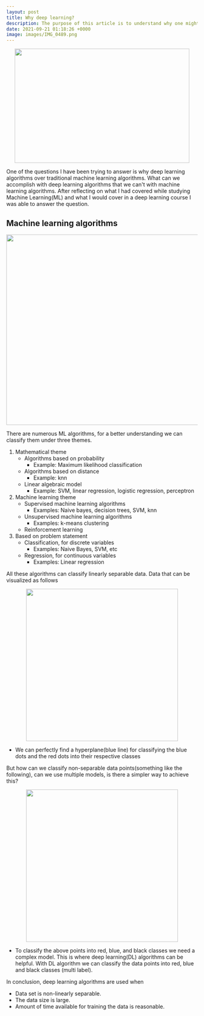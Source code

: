 ```yaml
---
layout: post
title: Why deep learning? 
description: The purpose of this article is to understand why one might choose deep learning algorithms over the machine learning algorithms.
date: 2021-09-21 01:18:26 +0000
image: images/IMG_0489.png
---
```


<p align="center">
  <img width="460" height="300" src="{{ site.baseurl }}/assets/images/why_deep_learning.png">
</p>

One of the questions I have been trying to answer is why deep learning algorithms over traditional machine learning algorithms. What can we accomplish with deep learning algorithms that we can't with machine learning algorithms. After reflecting on what I had covered while studying Machine Learning(ML) and what I would cover in a deep learning course I was able to answer the question. 

## Machine learning algorithms

<p align="center">
 <img width="1000" height="500" src="/images/themes_ml.jpg">
</p>

There are numerous ML algorithms, for a better understanding we can classify them under three themes.
1. Mathematical theme
    - Algorithms based on probability   
        - Example: Maximum likelihood classification
    - Algorithms based on distance
        - Example: knn
    - Linear algebraic model 
        - Example: SVM, linear regression, logistic regression, perceptron
2. Machine learning theme 
    - Supervised machine learning algorithms 
        - Examples: Naive bayes, decision trees, SVM, knn
    - Unsupervised machine learning algorithms
        - Examples: k-means clustering 
    - Reinforcement learning 
3. Based on problem statement
    - Classification, for discrete variables
        - Examples: Naive Bayes, SVM, etc
    - Regression, for continuous variables 
        - Examples: Linear regression

All these algorithms can classify linearly separable data. Data that can be visualized as follows

<p align="center">
 <img width="400" height="400" src="/images/linearly_sep.jpg">
</p>

- We can perfectly find a hyperplane(blue line) for classifying the blue dots and the red dots into their respective classes 

But how can we classify non-separable data points(something like the following), can we use multiple models, is there a simpler way to achieve this? 

<p align="center">
 <img width="400" height="400" src="/images/non_linearly_sep.jpg">
</p>

- To classify the above points into red, blue, and black classes we need a complex model. This is where deep learning(DL) algorithms can be helpful. With DL algorithm we can classify the data points into red, blue and black classes (multi label). 

In conclusion, deep learning algorithms are used when 
- Data set is non-linearly separable.
- The data size is large. 
- Amount of time available for training the data is reasonable.